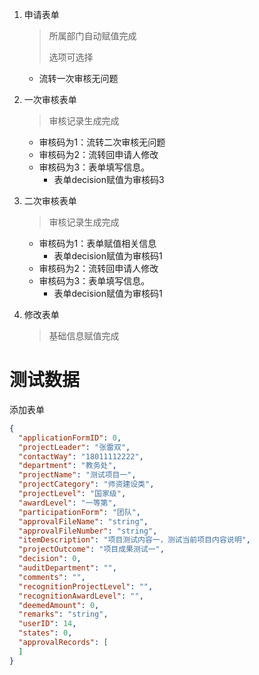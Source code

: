 1. 申请表单

   > 所属部门自动赋值完成
   >
   > 选项可选择

   - 流转一次审核无问题

2. 一次审核表单

   > 审核记录生成完成

   - 审核码为1：流转二次审核无问题
   - 审核码为2：流转回申请人修改
   - 审核码为3：表单填写信息。
     - 表单decision赋值为审核码3

3. 二次审核表单

   >审核记录生成完成

   - 审核码为1：表单赋值相关信息
     - 表单decision赋值为审核码1
   - 审核码为2：流转回申请人修改
   - 审核码为3：表单填写信息。
     - 表单decision赋值为审核码1

4. 修改表单

   > 基础信息赋值完成





# 测试数据

添加表单

```json
{
  "applicationFormID": 0,
  "projectLeader": "张雷双",
  "contactWay": "18011112222",
  "department": "教务处",
  "projectName": "测试项目一",
  "projectCategory": "师资建设类",
  "projectLevel": "国家级",
  "awardLevel": "一等第",
  "participationForm": "团队",
  "approvalFileName": "string",
  "approvalFileNumber": "string",
  "itemDescription": "项目测试内容一，测试当前项目内容说明",
  "projectOutcome": "项目成果测试一",
  "decision": 0,
  "auditDepartment": "",
  "comments": "",
  "recognitionProjectLevel": "",
  "recognitionAwardLevel": "",
  "deemedAmount": 0,
  "remarks": "string",
  "userID": 14,
  "states": 0,
  "approvalRecords": [
  ]
}
```

